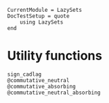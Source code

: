 ```@meta
CurrentModule = LazySets
DocTestSetup = quote
    using LazySets
end
```

# Utility functions

```@docs
sign_cadlag
@commutative_neutral
@commutative_absorbing
@commutative_neutral_absorbing
```
